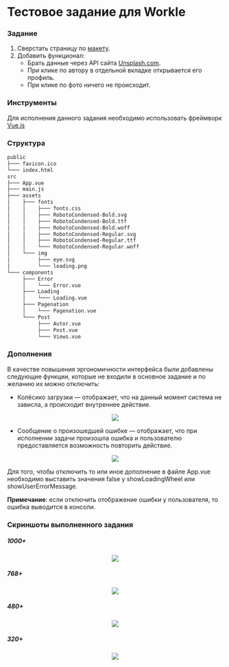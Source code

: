 # Тестовое задание для Workle

### Задание

1. Сверстать страницу по [макету](https://www.figma.com/file/TSike5vJs4oQSbAAh13oZ0/WTZ).
2. Добавить функционал: 
	- Брать данные через API сайта [Unsplash.com](api.unsplash.com).
	- При клике по автору в отдельной вкладке открывается его профиль.
	- При клике по фото ничего не происходит.

### Инструменты

Для исполнения данного задания необходимо использовать фреймворк [Vue.js](https://vuejs.org/)

### Структура

```bash
public
├─── favicon.ico
└─── index.html
src
├─── App.vue
├─── main.js
├─── assets
│    ├─── fonts
│    │    ├─── fonts.css
│    │    ├─── RobotoCondensed-Bold.svg
│    │    ├─── RobotoCondensed-Bold.ttf
│    │    ├─── RobotoCondensed-Bold.woff
│    │    ├─── RobotoCondensed-Regular.svg
│    │    ├─── RobotoCondensed-Regular.ttf
│    │    └─── RobotoCondensed-Regular.woff
│    └─── img
│         ├─── eye.svg
│         └─── loading.png
└─── components
     ├─── Error
     │    └─── Error.vue
     ├─── Loading
     │    └─── Loading.vue
     ├─── Pagenation
     │    └─── Pagenation.vue
     └─── Post
          ├─── Autor.vue
          ├─── Post.vue
          └─── Views.vue
```

### Дополнения

В качестве повышения эргономичности интерфейса были добавлены следующие функции, которые не входили в основное задание и по желанию их можно отключить:

- Колёсико загрузки — отображает, что на данный момент система не зависла, а происходит внутреннее действие.
<p align="center">
<img src="screenshots/loading.gif">
</p>

- Сообщение о произошедшей ошибке — отображает, что при исполнении задачи произошла ошибка и пользователю предоставляется возможность повторить действие.
<p align="center"> 
<img src="screenshots/error_message.png">
</p>

Для того, чтобы отключить то или иное дополнение в файле App.vue необходимо выставить значения false у showLoadingWheel или showUserErrorMessage.

**Примечание**: если отключить отображение ошибки у пользователя, то ошибка выводится в консоли.

### Скриншоты выполненного задания

##### 1000+
<p align="center"> 
	<img src="screenshots\pages\1000+.png">
</p>


##### 768+
<p align="center"> 
	<img src="screenshots\pages\768+.png">
</p>


##### 480+
<p align="center"> 
	<img src="screenshots\pages\480+.png">
</p>


##### 320+
<p align="center"> 
	<img src="screenshots\pages\320+.png">
</p>


